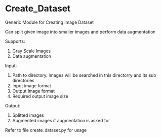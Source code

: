 # Create_Dataset
Generic Module for Creating Image Dataset

Can split  given image into smaller images and perform data augmentation

Supports:
1) Gray Scale Images
2) Data augmentation

Input:
1) Path to directory. Images will be searched in this directorry and its sub directories
2) Input image format
3) Output Image format
4) Required output image size

Output:
1) Splitted images
2) Augmented images if augmentation is asked for

Refer to file create_dataset.py for usage
